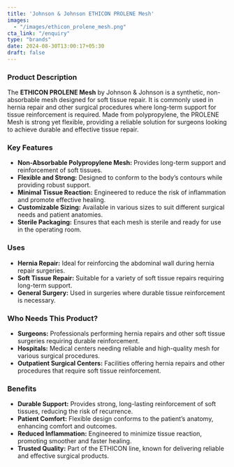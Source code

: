 ```yaml
---
title: 'Johnson & Johnson ETHICON PROLENE Mesh'
images:
  - "/images/ethicon_prolene_mesh.png"
cta_link: "/enquiry"
type: "brands"
date: 2024-08-30T13:00:17+05:30
draft: false
---
```


### Product Description

The **ETHICON PROLENE Mesh** by Johnson & Johnson is a synthetic, non-absorbable mesh designed for soft tissue repair. It is commonly used in hernia repair and other surgical procedures where long-term support for tissue reinforcement is required. Made from polypropylene, the PROLENE Mesh is strong yet flexible, providing a reliable solution for surgeons looking to achieve durable and effective tissue repair.

### Key Features

- **Non-Absorbable Polypropylene Mesh:** Provides long-term support and reinforcement of soft tissues.
- **Flexible and Strong:** Designed to conform to the body’s contours while providing robust support.
- **Minimal Tissue Reaction:** Engineered to reduce the risk of inflammation and promote effective healing.
- **Customizable Sizing:** Available in various sizes to suit different surgical needs and patient anatomies.
- **Sterile Packaging:** Ensures that each mesh is sterile and ready for use in the operating room.

### Uses

- **Hernia Repair:** Ideal for reinforcing the abdominal wall during hernia repair surgeries.
- **Soft Tissue Repair:** Suitable for a variety of soft tissue repairs requiring long-term support.
- **General Surgery:** Used in surgeries where durable tissue reinforcement is necessary.

### Who Needs This Product?

- **Surgeons:** Professionals performing hernia repairs and other soft tissue surgeries requiring durable reinforcement.
- **Hospitals:** Medical centers needing reliable and high-quality mesh for various surgical procedures.
- **Outpatient Surgical Centers:** Facilities offering hernia repairs and other procedures that require soft tissue reinforcement.

### Benefits

- **Durable Support:** Provides strong, long-lasting reinforcement of soft tissues, reducing the risk of recurrence.
- **Patient Comfort:** Flexible design conforms to the patient’s anatomy, enhancing comfort and outcomes.
- **Reduced Inflammation:** Engineered to minimize tissue reaction, promoting smoother and faster healing.
- **Trusted Quality:** Part of the ETHICON line, known for delivering reliable and effective surgical products.
